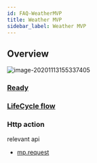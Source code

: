 ```yaml
---
id: FAQ-WeatherMVP
title: Weather MVP
sidebar_label: Weather MVP
---
```


## Overview

​![image-20201113155337405](https://static.devfdg.net/static/mono-static/docs-ui/img/FAQ/weatherMvp/overview.png)

### [Ready](./arch-bridge#ready)

### [LifeCycle flow](./arch-lifecycle#lifecycle-flow)

### Http action

relevant api

* [mp.request](api-native-list.md#mprequest)
